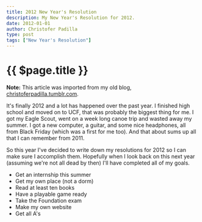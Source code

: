 ```yaml
---
title: 2012 New Year's Resolution
description: My New Year's Resolution for 2012.
date: 2012-01-01
author: Christofer Padilla
type: post
tags: ["New Year's Resolution"]
---
```


# {{ $page.title }}

<div class="info"><b>Note:</b> This article was imported from my old blog, <a href="https://christoferpadilla.tumblr.com/post/15160904608/2012-new-years-resolution">christoferpadilla.tumblr.com</a>.</div>

It's finally 2012 and a lot has happened over the past year. I finished high school and moved on to UCF, that was probably the biggest thing for me. I got my Eagle Scout, went on a week long canoe trip and wasted away my summer. I got a new computer, a guitar, and some nice headphones, all from Black Friday (which was a first for me too). And that about sums up all that I can remember from 2011.

So this year I've decided to write down my resolutions for 2012 so I can make sure I accomplish them. Hopefully when I look back on this next year (assuming we're not all dead by then) I'll have completed all of my goals.

*   Get an internship this summer
*   Get my own place (not a dorm)
*   Read at least ten books
*   Have a playable game ready
*   Take the Foundation exam
*   Make my own website
*   Get all A's

<TagLinks />

<Comments />
